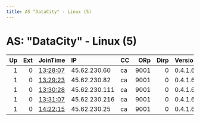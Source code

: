 ```yaml
---
title: AS "DataCity" - Linux (5)
---
```


# AS: "DataCity" - Linux (5)

|   Up |   Ext | JoinTime                                                                                            | IP            | CC   |   ORp |   Dirp | Version   | Contact   | Nickname   |   eFamMembers |
|-----:|------:|:----------------------------------------------------------------------------------------------------|:--------------|:-----|------:|-------:|:----------|:----------|:-----------|--------------:|
|    1 |     0 | [13:28:07](https://metrics.torproject.org/rs.html#details/CBA50EB256753AAA44BA3406FB6C45CEB1583CA5) | 45.62.230.60  | ca   |  9001 |      0 | 0.4.1.6   | None      | tor4ever7  |             1 |
|    1 |     0 | [13:29:23](https://metrics.torproject.org/rs.html#details/83B91C2FD2ED52E9D687F32F68E2E543053D6266) | 45.62.230.82  | ca   |  9001 |      0 | 0.4.1.6   | None      | tor4ever6  |             1 |
|    1 |     0 | [13:30:28](https://metrics.torproject.org/rs.html#details/DDB222D340A7376887B4D5734B8C92F40A4941C0) | 45.62.230.111 | ca   |  9001 |      0 | 0.4.1.6   | None      | tor4ever5  |             1 |
|    1 |     0 | [13:31:07](https://metrics.torproject.org/rs.html#details/C41107AF0BD6413E0DA614BC51F349A320F93301) | 45.62.230.216 | ca   |  9001 |      0 | 0.4.1.6   | None      | tor4ever4  |             1 |
|    1 |     0 | [14:22:15](https://metrics.torproject.org/rs.html#details/DAFFC0943ECFB571FC9AA8297C78CE76DFE3C09F) | 45.62.230.25  | ca   |  9001 |      0 | 0.4.1.6   | None      | tor4ever8  |             1 |

